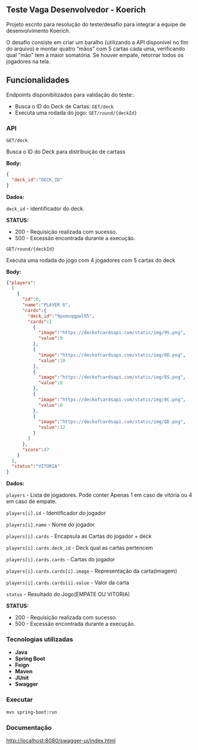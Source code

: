 ## Teste Vaga Desenvolvedor - Koerich

Projeto escrito para resolução do teste/desafio para integrar a equipe de desenvolvimento Koerich.

O desafio consiste em criar um baralho (utilizando a API disponível no fim do arquivo) e
montar quatro “mãos” com 5 cartas cada uma, verificando qual “mão” tem a maior
somatória. Se houver empate, retornar todos os jogadores na tela.

## Funcionalidades

Endpoints disponibilizados para validação do teste::

* Busca o ID do Deck de Cartas: `GET/deck`
* Executa uma rodada do jogo: `GET/round/{deckId}`

### API

`GET/deck`

Busca o ID do Deck para distribuição de cartass

**Body:**

```json
{
  "deck_id":"DECK_ID"
}
```

**Dados:**

`deck_id` - identificador do deck.

**STATUS:**

* 200 - Requisição realizada com sucesso.
* 500 - Excessão encontrada durante a execução.


`GET/round/{deckId}`

Executa uma rodada do jogo com 4 jogadores com 5 cartas do deck

**Body:**

```json
{"players":
  [
    {
      "id":0,
      "name":"PLAYER 0",
      "cards":{
        "deck_id":"9pxmvqqpwl55",
        "cards":[
          {
            "image":"https://deckofcardsapi.com/static/img/9S.png",
            "value":9
          },
          {
            "image":"https://deckofcardsapi.com/static/img/0D.png",
            "value":10
          },
          {
            "image":"https://deckofcardsapi.com/static/img/8S.png",
            "value":8
          },
          {
            "image":"https://deckofcardsapi.com/static/img/8C.png",
            "value":8
          },
          {
            "image":"https://deckofcardsapi.com/static/img/QD.png",
            "value":12
          }
        ]
      },
      "score":47
    }
  ],
  "status":"VITORIA"
}
```
**Dados:**

`players` - Lista de jogadores. Pode conter Apenas 1 em caso de vitória ou 4 em caso de empate.

`players[i].id` - Identificador do jogador

`players[i].name` - Nome do jogador

`players[i].cards` - Encapsula as Cartas do jogador + deck

`players[i].cards.deck_id` - Deck qual as cartas pertencem

`players[i].cards.cards` - Cartas do jogador

`players[i].cards.cards[i].image` - Representação da carta(imagem)

`players[i].cards.cards[i].value` - Valor da carta

`status` - Resultado do Jogo(EMPATE OU VITORIA)

**STATUS:**

* 200 - Requisição realizada com sucesso.
* 500 - Excessão encontrada durante a execução.

### Tecnologias utilizadas

* **Java**
* **Spring Boot**
* **Feign**
* **Maven**
* **JUnit**
* **Swagger**


### Executar
```bash
mvn spring-boot:run
```

### Documentação

[http://localhost:8080/swagger-ui/index.html](http://localhost:8080/swagger-ui/index.html)